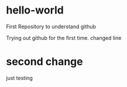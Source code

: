 # hello-world
First Repository to understand github

Trying out github for the first time.
changed line

# second change
just testing
